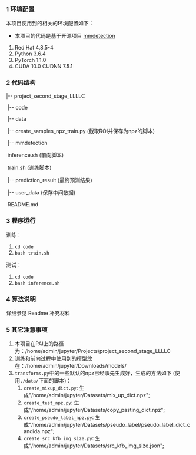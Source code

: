 



### 1 环境配置

本项目使用到的相关的环境配置如下：
* 本项目的代码是基于开源项目 [mmdetection](https://github.com/open-mmlab/mmdetection)
1. Red Hat 4.8.5-4
2. Python 3.6.4
3. PyTorch 1.1.0
4. CUDA 10.0 CUDNN 7.5.1



### 2 代码结构



|-- project_second_stage_LLLLC

​	|-- code

​		|-- data

​			|-- create_samples_npz_train.py (截取ROI并保存为npz的脚本)

​		|-- mmdetection

​		inference.sh (前向脚本)

​		train.sh (训练脚本)

​	|-- prediction_result (最终预测结果)

​	|-- user_data (保存中间数据)

​	README.md



### 3 程序运行         

训练：
1. `cd code`
2. `bash train.sh`

测试：
1. `cd code`
2. `bash inference.sh`



### 4 算法说明

详细参见 Readme 补充材料



### 5 其它注意事项

1. 本项目在PAI上的路径为：/home/admin/jupyter/Projects/project_second_stage_LLLLC
2. 训练和前向过程中使用到的模型放在：/home/admin/jupyter/Downloads/models/
3. `transforms.py`中的一些默认的npz已经事先生成好，生成的方法如下 (使用`./data/`下面的脚本)：
    1. `create_mixup_dict.py`: 生成"/home/admin/jupyter/Datasets/mix_up_dict.npz";
    2. `create_test_npz.py`: 生成"/home/admin/jupyter/Datasets/copy_pasting_dict.npz";
    3. `create_pseudo_label_npz.py`: 生成"/home/admin/jupyter/Datasets/pseudo_label/pseudo_label_dict_candida.npz";
    4. `create_src_kfb_img_size.py`: 生成"/home/admin/jupyter/Datasets/src_kfb_img_size.json";